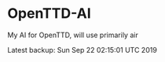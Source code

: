 # OpenTTD-AI
My AI for OpenTTD, will use primarily air

Latest backup: Sun Sep 22 02:15:01 UTC 2019
